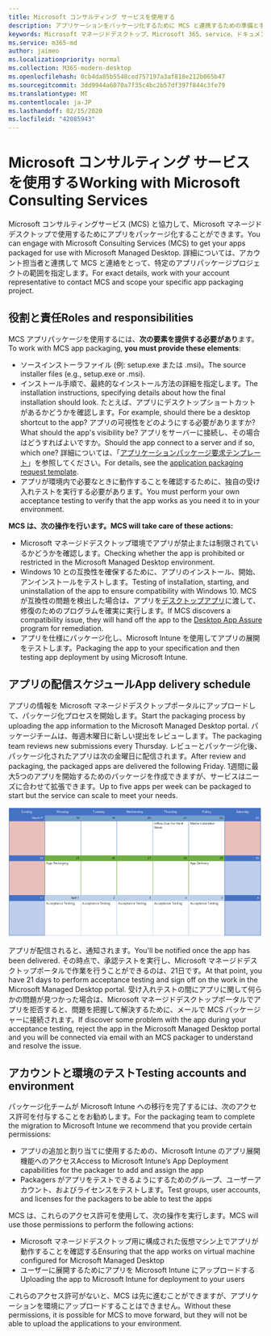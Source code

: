 ```yaml
---
title: Microsoft コンサルティング サービスを使用する
description: アプリケーションをパッケージ化するために MCS と連携するための準備と手順
keywords: Microsoft マネージドデスクトップ、Microsoft 365、service、ドキュメント、アプリ、MCS、パッケージ
ms.service: m365-md
author: jaimeo
ms.localizationpriority: normal
ms.collection: M365-modern-desktop
ms.openlocfilehash: 0cb4da85b5548ced757197a3af818e212b065b47
ms.sourcegitcommit: 3dd9944a6070a7f35c4bc2b57df397f844c3fe79
ms.translationtype: MT
ms.contentlocale: ja-JP
ms.lasthandoff: 02/15/2020
ms.locfileid: "42085943"
---
```

# <a name="working-with-microsoft-consulting-services"></a><span data-ttu-id="c1f81-104">Microsoft コンサルティング サービスを使用する</span><span class="sxs-lookup"><span data-stu-id="c1f81-104">Working with Microsoft Consulting Services</span></span>

<span data-ttu-id="c1f81-105">Microsoft コンサルティングサービス (MCS) と協力して、Microsoft マネージドデスクトップで使用するためにアプリをパッケージ化することができます。</span><span class="sxs-lookup"><span data-stu-id="c1f81-105">You can engage with Microsoft Consulting Services (MCS) to get your apps packaged for use with Microsoft Managed Desktop.</span></span> <span data-ttu-id="c1f81-106">詳細については、アカウント担当者と連携して MCS と連絡をとって、特定のアプリパッケージプロジェクトの範囲を指定します。</span><span class="sxs-lookup"><span data-stu-id="c1f81-106">For exact details, work with your account representative to contact MCS and scope your specific app packaging project.</span></span>

## <a name="roles-and-responsibilities"></a><span data-ttu-id="c1f81-107">役割と責任</span><span class="sxs-lookup"><span data-stu-id="c1f81-107">Roles and responsibilities</span></span>

<span data-ttu-id="c1f81-108">MCS アプリパッケージを使用するには、**次の要素を提供する必要があり**ます。</span><span class="sxs-lookup"><span data-stu-id="c1f81-108">To work with MCS app packaging, **you must provide these elements**:</span></span>

- <span data-ttu-id="c1f81-109">ソースインストーラファイル (例: setup.exe または .msi)。</span><span class="sxs-lookup"><span data-stu-id="c1f81-109">The source installer files (e.g., setup.exe or .msi).</span></span>
- <span data-ttu-id="c1f81-110">インストール手順で、最終的なインストール方法の詳細を指定します。</span><span class="sxs-lookup"><span data-stu-id="c1f81-110">The installation instructions, specifying details about how the final installation should look.</span></span> <span data-ttu-id="c1f81-111">たとえば、アプリにデスクトップショートカットがあるかどうかを確認します。</span><span class="sxs-lookup"><span data-stu-id="c1f81-111">For example, should there be a desktop shortcut to the app?</span></span> <span data-ttu-id="c1f81-112">アプリの可視性をどのようにする必要がありますか?</span><span class="sxs-lookup"><span data-stu-id="c1f81-112">What should the app's visibility be?</span></span> <span data-ttu-id="c1f81-113">アプリをサーバーに接続し、その場合はどうすればよいですか。</span><span class="sxs-lookup"><span data-stu-id="c1f81-113">Should the app connect to a server and if so, which one?</span></span> <span data-ttu-id="c1f81-114">詳細については、「[アプリケーションパッケージ要求テンプレート](https://github.com/MicrosoftDocs/microsoft-365-docs/raw/public/microsoft-365/managed-desktop/get-ready/downloads/app-packaging-template.docx)」を参照してください。</span><span class="sxs-lookup"><span data-stu-id="c1f81-114">For details, see the [application packaging request template](https://github.com/MicrosoftDocs/microsoft-365-docs/raw/public/microsoft-365/managed-desktop/get-ready/downloads/app-packaging-template.docx).</span></span>
- <span data-ttu-id="c1f81-115">アプリが環境内で必要なときに動作することを確認するために、独自の受け入れテストを実行する必要があります。</span><span class="sxs-lookup"><span data-stu-id="c1f81-115">You must perform your own acceptance testing to verify that the app works as you need it to in your environment.</span></span>

<span data-ttu-id="c1f81-116">**MCS は、次の操作を行います。**</span><span class="sxs-lookup"><span data-stu-id="c1f81-116">**MCS will take care of these actions:**</span></span>

- <span data-ttu-id="c1f81-117">Microsoft マネージドデスクトップ環境でアプリが禁止または制限されているかどうかを確認します。</span><span class="sxs-lookup"><span data-stu-id="c1f81-117">Checking whether the app is prohibited or restricted in the Microsoft Managed Desktop environment.</span></span>
- <span data-ttu-id="c1f81-118">Windows 10 との互換性を確保するために、アプリのインストール、開始、アンインストールをテストします。</span><span class="sxs-lookup"><span data-stu-id="c1f81-118">Testing of installation, starting, and uninstallation of the app to ensure compatibility with Windows 10.</span></span> <span data-ttu-id="c1f81-119">MCS が互換性の問題を検出した場合は、アプリを[デスクトップアプリ](https://docs.microsoft.com/fasttrack/win-10-desktop-app-assure)に渡して、修復のためのプログラムを確実に実行します。</span><span class="sxs-lookup"><span data-stu-id="c1f81-119">If MCS discovers a compatibility issue, they will hand off the app to the [Desktop App Assure](https://docs.microsoft.com/fasttrack/win-10-desktop-app-assure) program for remediation.</span></span>
- <span data-ttu-id="c1f81-120">アプリを仕様にパッケージ化し、Microsoft Intune を使用してアプリの展開をテストします。</span><span class="sxs-lookup"><span data-stu-id="c1f81-120">Packaging the app to your specification and then testing app deployment by using Microsoft Intune.</span></span>

## <a name="app-delivery-schedule"></a><span data-ttu-id="c1f81-121">アプリの配信スケジュール</span><span class="sxs-lookup"><span data-stu-id="c1f81-121">App delivery schedule</span></span>

<span data-ttu-id="c1f81-122">アプリの情報を Microsoft マネージドデスクトップポータルにアップロードして、パッケージ化プロセスを開始します。</span><span class="sxs-lookup"><span data-stu-id="c1f81-122">Start the packaging process by uploading the app information to the Microsoft Managed Desktop portal.</span></span> <span data-ttu-id="c1f81-123">パッケージチームは、毎週木曜日に新しい提出をレビューします。</span><span class="sxs-lookup"><span data-stu-id="c1f81-123">The packaging team reviews new submissions every Thursday.</span></span> <span data-ttu-id="c1f81-124">レビューとパッケージ化後、パッケージ化されたアプリは次の金曜日に配信されます。</span><span class="sxs-lookup"><span data-stu-id="c1f81-124">After review and packaging, the packaged apps are delivered the following Friday.</span></span> <span data-ttu-id="c1f81-125">1週間に最大5つのアプリを開始するためのパッケージを作成できますが、サービスはニーズに合わせて拡張できます。</span><span class="sxs-lookup"><span data-stu-id="c1f81-125">Up to five apps per week can be packaged to start but the service can scale to meet your needs.</span></span>

![木曜日にアプリケーションのインフロー (この例では 21)、次の日にメディア検証、次の月曜日にパッケージ化 (25)、以降の金曜日にアプリの配信を示すカレンダー (29 日)](../../media/MCS-cal.png)

<span data-ttu-id="c1f81-127">アプリが配信されると、通知されます。</span><span class="sxs-lookup"><span data-stu-id="c1f81-127">You'll be notified once the app has been delivered.</span></span> <span data-ttu-id="c1f81-128">その時点で、承認テストを実行し、Microsoft マネージドデスクトップポータルで作業を行うことができるのは、21日です。</span><span class="sxs-lookup"><span data-stu-id="c1f81-128">At that point, you have 21 days to perform acceptance testing and sign off on the work in the Microsoft Managed Desktop portal.</span></span> <span data-ttu-id="c1f81-129">受け入れテストの間にアプリに関して何らかの問題が見つかった場合は、Microsoft マネージドデスクトップポータルでアプリを拒否すると、問題を把握して解決するために、メールで MCS パッケージャーに接続されます。</span><span class="sxs-lookup"><span data-stu-id="c1f81-129">If discover some problem with the app during your acceptance testing, reject the app in the Microsoft Managed Desktop portal and you will be connected via email with an MCS packager to understand and resolve the issue.</span></span>

## <a name="testing-accounts-and-environment"></a><span data-ttu-id="c1f81-130">アカウントと環境のテスト</span><span class="sxs-lookup"><span data-stu-id="c1f81-130">Testing accounts and environment</span></span>

<span data-ttu-id="c1f81-131">パッケージ化チームが Microsoft Intune への移行を完了するには、次のアクセス許可を付与することをお勧めします。</span><span class="sxs-lookup"><span data-stu-id="c1f81-131">For the packaging team to complete the migration to Microsoft Intune we recommend that you provide certain permissions:</span></span>
 
-   <span data-ttu-id="c1f81-132">アプリの追加と割り当てに使用するための、Microsoft Intune のアプリ展開機能へのアクセス</span><span class="sxs-lookup"><span data-stu-id="c1f81-132">Access to Microsoft Intune’s App Deployment capabilities for the packager to add and assign the app</span></span> 
-   <span data-ttu-id="c1f81-133">Packagers がアプリをテストできるようにするためのグループ、ユーザーアカウント、およびライセンスをテストします。</span><span class="sxs-lookup"><span data-stu-id="c1f81-133">Test groups, user accounts, and licenses for the packagers to be able to test the apps</span></span>

<span data-ttu-id="c1f81-134">MCS は、これらのアクセス許可を使用して、次の操作を実行します。</span><span class="sxs-lookup"><span data-stu-id="c1f81-134">MCS will use those permissions to perform the following actions:</span></span>
 
-   <span data-ttu-id="c1f81-135">Microsoft マネージドデスクトップ用に構成された仮想マシン上でアプリが動作することを確認する</span><span class="sxs-lookup"><span data-stu-id="c1f81-135">Ensuring that the app works on virtual machine configured for Microsoft Managed Desktop</span></span>
-   <span data-ttu-id="c1f81-136">ユーザーに展開するためにアプリを Microsoft Intune にアップロードする</span><span class="sxs-lookup"><span data-stu-id="c1f81-136">Uploading the app to Microsoft Intune for deployment to your users</span></span>

<span data-ttu-id="c1f81-137">これらのアクセス許可がないと、MCS は先に進むことができますが、アプリケーションを環境にアップロードすることはできません。</span><span class="sxs-lookup"><span data-stu-id="c1f81-137">Without these permissions, it is possible for MCS to move forward, but they will not be able to upload the applications to your environment.</span></span>


